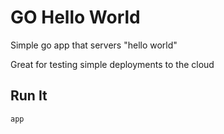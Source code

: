 # GO Hello World

Simple go app that servers "hello world"

Great for testing simple deployments to the cloud

## Run It

`app`
